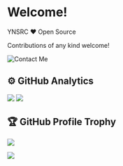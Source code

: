 # Welcome!

YNSRC ❤️ Open Source

Contributions of any kind welcome!

![Contact Me](https://img.shields.io/badge/contact_me-%79%6e%73%72%63_%41%54_%68%6f%74%6d%61%69%6c%2e%63%6f%6d-blue?&style=for-the-badge&logo=%67%6d%61%69%6c)


## ⚙️ GitHub Analytics
<p>
  <picture>
    <source media="(prefers-color-scheme: dark)" srcset="https://github-readme-stats.vercel.app/api/top-langs/?username=ynsrc&layout=compact&theme=catppuccin_mocha&hide_border=true&size_weight=0.2&count_weight=0.8&hide=Jupyter%20Notebook&langs_count=20">
    <img src="https://github-readme-stats.vercel.app/api/top-langs/?username=ynsrc&layout=compact&hide_border=true&size_weight=0.2&count_weight=0.8&hide=Jupyter%20Notebook&langs_count=20">
  </picture>
  <picture>
    <source media="(prefers-color-scheme: dark)" srcset="https://github-readme-stats.vercel.app/api?username=ynsrc&theme=catppuccin_mocha&hide_border=true">
    <img src="https://github-readme-stats.vercel.app/api?username=ynsrc&hide_border=true">
  </picture>
</p>

## 🏆 GitHub Profile Trophy
<p>
  <picture>
    <source media="(prefers-color-scheme: dark)" srcset="https://github-profile-trophy.vercel.app/?username=ynsrc&theme=darkhub&column=7&no-frame=true&no-bg=true&rank=-?">
    <img src="https://github-profile-trophy.vercel.app/?username=ynsrc&column=7&no-frame=true&no-bg=true&rank=-?">
  </picture>
</p>

![](https://komarev.com/ghpvc/?username=ynsrc&color=blue&abbreviated=true)
